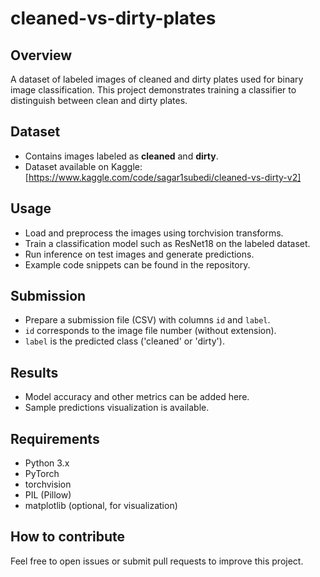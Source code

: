 # cleaned-vs-dirty-plates

## Overview
A dataset of labeled images of cleaned and dirty plates used for binary image classification. This project demonstrates training a classifier to distinguish between clean and dirty plates.

## Dataset
- Contains images labeled as **cleaned** and **dirty**.
- Dataset available on Kaggle: [https://www.kaggle.com/code/sagar1subedi/cleaned-vs-dirty-v2]

## Usage
- Load and preprocess the images using torchvision transforms.
- Train a classification model such as ResNet18 on the labeled dataset.
- Run inference on test images and generate predictions.
- Example code snippets can be found in the repository.

## Submission
- Prepare a submission file (CSV) with columns `id` and `label`.
- `id` corresponds to the image file number (without extension).
- `label` is the predicted class ('cleaned' or 'dirty').

## Results
- Model accuracy and other metrics can be added here.
- Sample predictions visualization is available.

## Requirements
- Python 3.x
- PyTorch
- torchvision
- PIL (Pillow)
- matplotlib (optional, for visualization)

## How to contribute
Feel free to open issues or submit pull requests to improve this project.
